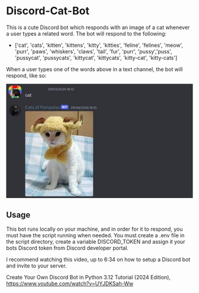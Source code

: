 
# Discord-Cat-Bot

This is a cute Discord bot which responds with an image of a cat whenever a user types a related word. The bot will respond to the following:

- ['cat', 'cats', 'kitten', 'kittens', 'kitty', 'kitties', 'feline', 'felines', 'meow', 'purr', 'paws', 'whiskers', 'claws', 'tail', 'fur', 'purr', 'pussy','puss', 'pussycat', 'pussycats', 'kittycat', 'kittycats', 'kitty-cat', 'kitty-cats']

When a user types one of the words above in a text channel, the bot will respond, like so: 



![Preview](preview.jpg)


## Usage

This bot runs locally on your machine, and in order for it to respond, you must have the script running when needed. You must create a .env file in the script directory, create a variable DISCORD_TOKEN and assign it your bots Discord token from Discord developer portal.

I recommend watching this video, up to 6:34 on how to setup a Discord bot and invite to your server.

Create Your Own Discord Bot in Python 3.12 Tutorial (2024 Edition), https://www.youtube.com/watch?v=UYJDKSah-Ww